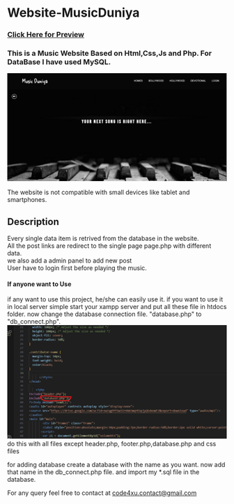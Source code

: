# Website-MusicDuniya

### <a href="https://musicduniyax.000webhostapp.com/">Click Here for Preview </a>

### This is a Music Website Based on Html,Css,Js and Php. For DataBase I have used MySQL. 

<img src="img/1.png"/>
 
 The website is not compatible with small devices like tablet and smartphones.
 
 ## Description
 
 Every single data item is retrived from the database in the website. <br>
 All the post links are redirect to the single page page.php with different data.<br>
 we also add a admin panel to add new post<br>
 User have to login first before playing the music.<br>
 
#### If anyone want to Use
if any want to use this project, he/she can easily use it. if you want to use it in local server simple start your xampp server and put all these file in htdocs folder. now change the database connection file. "database.php" to "db_connect.php".
<img src="img/2.png"/>
do this with all files except header.php, footer.php,database.php and css files

for adding database create a database with the name as you want. now add that name in the db_connect.php file. 
and import my *.sql file in the database. 

For any query feel free to contact at code4xu.contact@gmail.com
